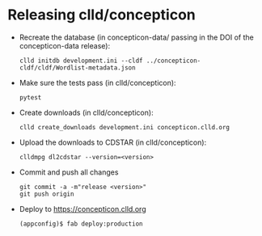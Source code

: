 
Releasing clld/concepticon
==========================

- Recreate the database (in concepticon-data/ passing in the DOI of the concepticon-data release):
  ```shell script
  clld initdb development.ini --cldf ../concepticon-cldf/cldf/Wordlist-metadata.json
  ```

- Make sure the tests pass (in clld/concepticon):
  ```shell script
  pytest
  ```

- Create downloads (in clld/concepticon):
  ```shell script
  clld create_downloads development.ini concepticon.clld.org
  ```

- Upload the downloads to CDSTAR (in clld/concepticon):
  ```shell script
  clldmpg dl2cdstar --version=<version>
  ```

- Commit and push all changes
  ```shell script
  git commit -a -m"release <version>"
  git push origin
  ```

- Deploy to https://concepticon.clld.org
  ```shell script
  (appconfig)$ fab deploy:production
  ```

